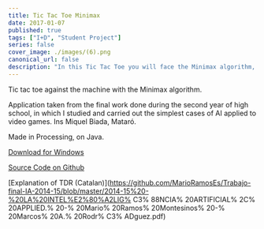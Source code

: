 ```yaml
---
title: Tic Tac Toe Minimax
date: 2017-01-07
published: true
tags: ["I+D", "Student Project"]
series: false
cover_image: ./images/(6).png
canonical_url: false
description: "In this Tic Tac Toe you will face the Minimax algorithm, which you will not be able to beat"
---
```


Tic tac toe against the machine with the Minimax algorithm.

Application taken from the final work done during the second year of high school, in which I studied and carried out the simplest cases of AI applied to video games. Ins Miquel Biada, Mataró.

Made in Processing, on Java.

[Download for Windows](https://github.com/MarioRamosEs/Trabajo-final-IA-2014-15/files/2156117/TresEnRaya_2.4.zip)

[Source Code on Github](https://github.com/MarioRamosEs/Trabajo-final-IA-2014-15/tree/master/Tres_en_Raya_2)

[Explanation of TDR (Catalan)](https://github.com/MarioRamosEs/Trabajo-final-IA-2014-15/blob/master/2014-15%20-%20LA%20INTEL%E2%80%A2LIG% C3% 88NCIA% 20ARTIFICIAL% 2C% 20APPLIED.% 20-% 20Mario% 20Ramos% 20Montesinos% 20-% 20Marcos% 20A.% 20Rodr% C3% ADguez.pdf)
